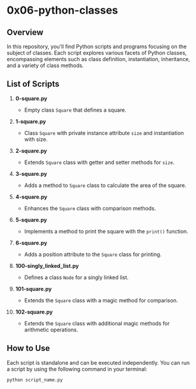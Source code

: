 # 0x06-python-classes

## Overview

In this repository, you'll find Python scripts and programs focusing on the subject of classes. Each script explores various facets of Python classes, encompassing elements such as class definition, instantiation, inheritance, and a variety of class methods.

## List of Scripts

1. **0-square.py**
   - Empty class `Square` that defines a square.

2. **1-square.py**
   - Class `Square` with private instance attribute `size` and instantiation with size.

3. **2-square.py**
   - Extends `Square` class with getter and setter methods for `size`.

4. **3-square.py**
   - Adds a method to `Square` class to calculate the area of the square.

5. **4-square.py**
   - Enhances the `Square` class with comparison methods.

6. **5-square.py**
   - Implements a method to print the square with the `print()` function.

7. **6-square.py**
   - Adds a position attribute to the `Square` class for printing.

8. **100-singly_linked_list.py**
   - Defines a class `Node` for a singly linked list.

9. **101-square.py**
   - Extends the `Square` class with a magic method for comparison.

10. **102-square.py**
    - Extends the `Square` class with additional magic methods for arithmetic operations.

## How to Use

Each script is standalone and can be executed independently. You can run a script by using the following command in your terminal:

```bash
python script_name.py
